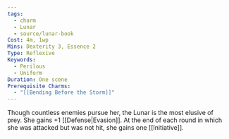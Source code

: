 ```yaml
---
tags:
  - charm
  - Lunar
  - source/lunar-book
Cost: 4m, 1wp
Mins: Dexterity 3, Essence 2
Type: Reflexive
Keywords:
  - Perilous
  - Uniform
Duration: One scene
Prerequisite Charms:
  - "[[Bending Before the Storm]]"
---
```

Though countless enemies pursue her, the Lunar is the most elusive of prey. She gains +1 [[Defense|Evasion]]. At the end of each round in which she was attacked but was not hit, she gains one [[Initiative]].